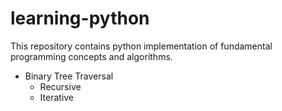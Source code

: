 # learning-python

This repository contains python implementation of fundamental programming concepts and algorithms. 

* Binary Tree Traversal
  - Recursive
  - Iterative
 
